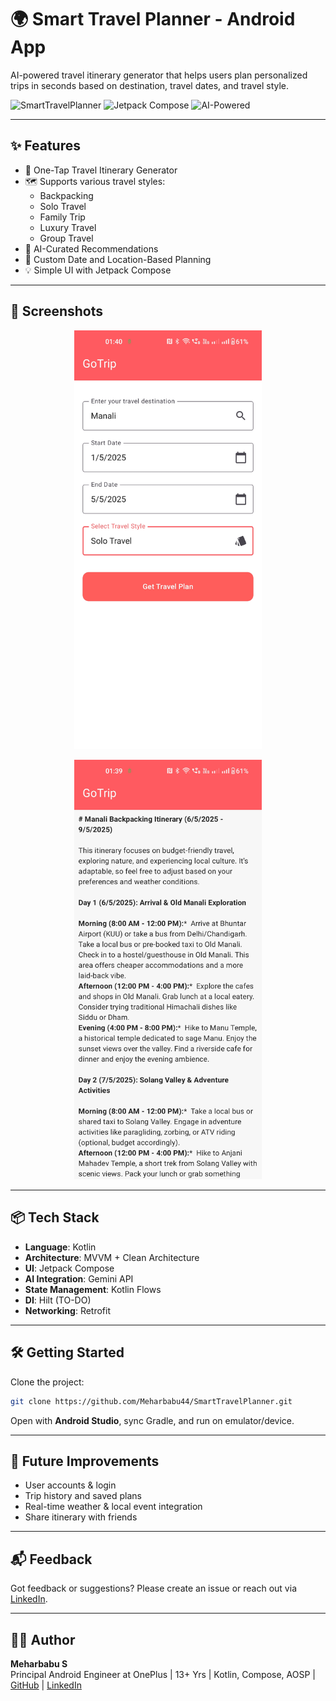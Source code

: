 
# 🌍 Smart Travel Planner - Android App

AI-powered travel itinerary generator that helps users plan personalized trips in seconds based on destination, travel dates, and travel style.

![SmartTravelPlanner](https://img.shields.io/badge/Made_with-Kotlin-blue?style=flat-square) 
![Jetpack Compose](https://img.shields.io/badge/Jetpack-Compose-green?style=flat-square)
![AI-Powered](https://img.shields.io/badge/AI-Powered-orange?style=flat-square)

---

## ✨ Features

- 🚀 One-Tap Travel Itinerary Generator
- 🗺️ Supports various travel styles:
  - Backpacking
  - Solo Travel
  - Family Trip
  - Luxury Travel
  - Group Travel
- 🎯 AI-Curated Recommendations
- 📍 Custom Date and Location-Based Planning
- 💡 Simple UI with Jetpack Compose

---

## 📱 Screenshots

<p align="center">
  <img src="assets/home_screen.jpg" alt="Home Screen" width="300"/>
</p>

<p align="center">
  <img src="assets/itinerary_screen.jpg" alt="Itinerary Screen" width="300"/>
</p>

---

## 📦 Tech Stack

- **Language**: Kotlin
- **Architecture**: MVVM + Clean Architecture
- **UI**: Jetpack Compose
- **AI Integration**: Gemini API
- **State Management**: Kotlin Flows
- **DI**: Hilt (TO-DO)
- **Networking**: Retrofit

---

## 🛠️ Getting Started

Clone the project:
```bash
git clone https://github.com/Meharbabu44/SmartTravelPlanner.git
```

Open with **Android Studio**, sync Gradle, and run on emulator/device.

---

## 🤖 Future Improvements

- User accounts & login
- Trip history and saved plans
- Real-time weather & local event integration
- Share itinerary with friends

---

## 📬 Feedback

Got feedback or suggestions? Please create an issue or reach out via [LinkedIn](https://www.linkedin.com/in/meharbabu/).

---

## 🧑‍💻 Author

**Meharbabu S**  
Principal Android Engineer at OnePlus | 13+ Yrs | Kotlin, Compose, AOSP |
[GitHub](https://github.com/Meharbabu44) | [LinkedIn](https://www.linkedin.com/in/meharbabu/)
